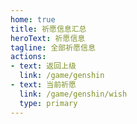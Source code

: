 ```yaml
---
home: true
title: 祈愿信息汇总
heroText: 祈愿信息
tagline: 全部祈愿信息
actions:
- text: 返回上级
  link: /game/genshin
- text: 当前祈愿
  link: /game/genshin/wish
  type: primary
---
```



<GenshinTimelineTable />

<script setup lang="ts">
import GenshinTimelineTable from "@GenshinTimelineTable";
</script>
